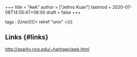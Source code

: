 +++
title = "Awk"
author = ["Jethro Kuan"]
lastmod = 2020-07-08T14:55:47+08:00
draft = false
+++

tags
: [Unix]({{< relref "unix" >}})

## Links {#links}

<http://sparky.rice.edu/~hartigan/awk.html>
